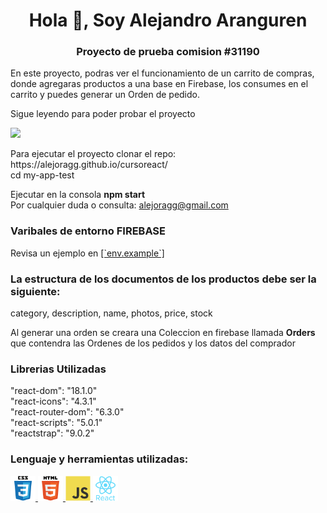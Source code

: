 <h1 align="center">Hola 👋, Soy Alejandro Aranguren</h1>
<h3 align="center">Proyecto de prueba comision #31190</h3>
<p>En este proyecto, podras ver el funcionamiento de un carrito de compras, donde agregaras productos a una base en Firebase, los consumes en el carrito y puedes generar un Orden de pedido.
<p>Sigue leyendo para poder probar el proyecto</p>
<p></p>
<img src="./public/grabacion.gif">
<p align="left">
Para ejecutar el proyecto clonar el repo: https://alejoragg.github.io/cursoreact/
<br>cd my-app-test

Ejecutar en la consola <b>npm start</b><br>
Por cualquier duda o consulta: alejoragg@gmail.com
</p>
<h3>Varibales de entorno FIREBASE</h3>
Revisa un ejemplo en <a target="_blank" href="https://github.com/alejoragg/cursoreact/blob/final/primerApp/my-app-test/.env.example">[`env.example`]</a>

<h3>La estructura de los documentos de los productos debe ser la siguiente:</h3>
<p>category, description, name, photos, price, stock</p>
<p>Al generar una orden se creara una Coleccion en firebase llamada <b>Orders</b> que contendra las Ordenes de los pedidos y los datos del comprador</p>
<h3>Librerias Utilizadas</h3>
<p>
    "react-dom": "18.1.0"<br>
    "react-icons": "4.3.1"<br>
    "react-router-dom": "6.3.0"<br>
    "react-scripts": "5.0.1"<br>
    "reactstrap": "9.0.2"<br>
</p>
<h3 align="left">Lenguaje y herramientas utilizadas:</h3>
<p align="left">
    <a href="https://www.w3schools.com/css/" target="_blank" rel="noreferrer">
        <img src="https://raw.githubusercontent.com/devicons/devicon/master/icons/css3/css3-original-wordmark.svg" alt="css3" width="40" height="40"/>
    </a>
    <a href="https://www.w3.org/html/" target="_blank" rel="noreferrer">
        <img src="https://raw.githubusercontent.com/devicons/devicon/master/icons/html5/html5-original-wordmark.svg" alt="html5" width="40" height="40"/>
    </a>
    <a href="https://developer.mozilla.org/en-US/docs/Web/JavaScript" target="_blank" rel="noreferrer">
        <img src="https://raw.githubusercontent.com/devicons/devicon/master/icons/javascript/javascript-original.svg" alt="javascript" width="40" height="40"/>
    </a>
    <a href="https://reactjs.org/" target="_blank" rel="noreferrer">
        <img src="https://raw.githubusercontent.com/devicons/devicon/master/icons/react/react-original-wordmark.svg" alt="react" width="40" height="40"/>
    </a>
</p>
